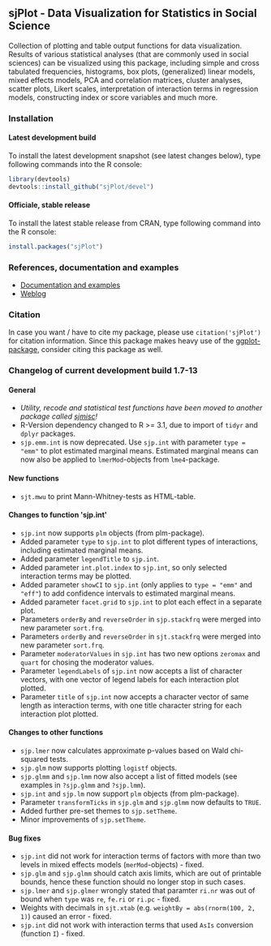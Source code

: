 sjPlot - Data Visualization for Statistics in Social Science
------------------------------------------------------------------------------
Collection of plotting and table output functions for data visualization. Results of various statistical analyses (that are commonly used in social sciences) can be visualized using this package, including simple and cross tabulated frequencies, histograms, box plots, (generalized) linear models, mixed effects models, PCA and correlation matrices, cluster analyses, scatter plots, Likert scales, interpretation of interaction terms in regression models, constructing index or score variables and much more.


### Installation

#### Latest development build

To install the latest development snapshot (see latest changes below), type following commands into the R console:

```r
library(devtools)
devtools::install_github("sjPlot/devel")
```

#### Officiale, stable release
To install the latest stable release from CRAN, type following command into the R console:

```r
install.packages("sjPlot")
```

### References, documentation and examples

- [Documentation and examples](http://www.strengejacke.de/sjPlot/)
- [Weblog](http://strengejacke.wordpress.com/sjplot-r-package/)


### Citation

In case you want / have to cite my package, please use `citation('sjPlot')` for citation information. Since this package makes heavy use of the [ggplot-package](http://cran.r-project.org/web/packages/ggplot2/index.html), consider citing this package as well.

### Changelog of current development build 1.7-13

#### General
* _Utility, recode and statistical test functions have been moved to another package called [sjmisc](https://github.com/sjPlot/sjmisc)!_
* R-Version dependency changed to R >= 3.1, due to import of `tidyr` and `dplyr` packages.
* `sjp.emm.int` is now deprecated. Use `sjp.int` with parameter `type = "emm"` to plot estimated marginal means. Estimated marginal means can now also be applied to `lmerMod`-objects from `lme4`-package.

#### New functions
* `sjt.mwu` to print Mann-Whitney-tests as HTML-table.

#### Changes to function 'sjp.int'
* `sjp.int` now supports `plm` objects (from plm-package).
* Added parameter `type` to `sjp.int` to plot different types of interactions, including estimated marginal means.
* Added parameter `legendTitle` to `sjp.int`.
* Added parameter `int.plot.index` to `sjp.int`, so only selected interaction terms may be plotted.
* Added parameter `showCI` to `sjp.int` (only applies to `type = "emm"` and `"eff"`) to add confidence intervals to estimated marginal means.
* Added parameter `facet.grid` to `sjp.int` to plot each effect in a separate plot.
* Parameters `orderBy` and `reverseOrder` in `sjp.stackfrq` were merged into new parameter `sort.frq`.
* Parameters `orderBy` and `reverseOrder` in `sjt.stackfrq` were merged into new parameter `sort.frq`.
* Parameter `moderatorValues` in `sjp.int` has two new options `zeromax` and `quart` for chosing the moderator values.
* Parameter `legendLabels` of `sjp.int` now accepts a list of character vectors, with one vector of legend labels for each interaction plot plotted.
* Parameter `title` of `sjp.int` now accepts a character vector of same length as interaction terms, with one title character string for each interaction plot plotted.

#### Changes to other functions
* `sjp.lmer` now calculates approximate p-values based on Wald chi-squared tests.
* `sjp.glm` now supports plotting `logistf` objects.
* `sjp.glmm` and `sjp.lmm` now also accept a list of fitted models (see examples in `?sjp.glmm` and `?sjp.lmm`).
* `sjp.int` and `sjp.lm` now support `plm` objects (from plm-package).
* Parameter `transformTicks` in `sjp.glm` and `sjp.glmm` now defaults to `TRUE`.
* Added further pre-set themes to `sjp.setTheme`.
* Minor improvements of `sjp.setTheme`.

#### Bug fixes
* `sjp.int` did not work for interaction terms of factors with more than two levels in mixed effects models (`merMod`-objects) - fixed.
* `sjp.glm` and `sjp.glmm` should catch axis limits, which are out of printable bounds, hence these function should no longer stop in such cases.
* `sjp.lmer` and `sjp.glmer` wrongly stated that paramter `ri.nr` was out of bound when `type` was `re`, `fe.ri` or `ri.pc` - fixed.
* Weights with decimals in `sjt.xtab` (e.g. `weightBy = abs(rnorm(100, 2, 1)`) caused an error - fixed.
* `sjp.int` did not work with interaction terms that used `AsIs` conversion (function `I`) - fixed.
